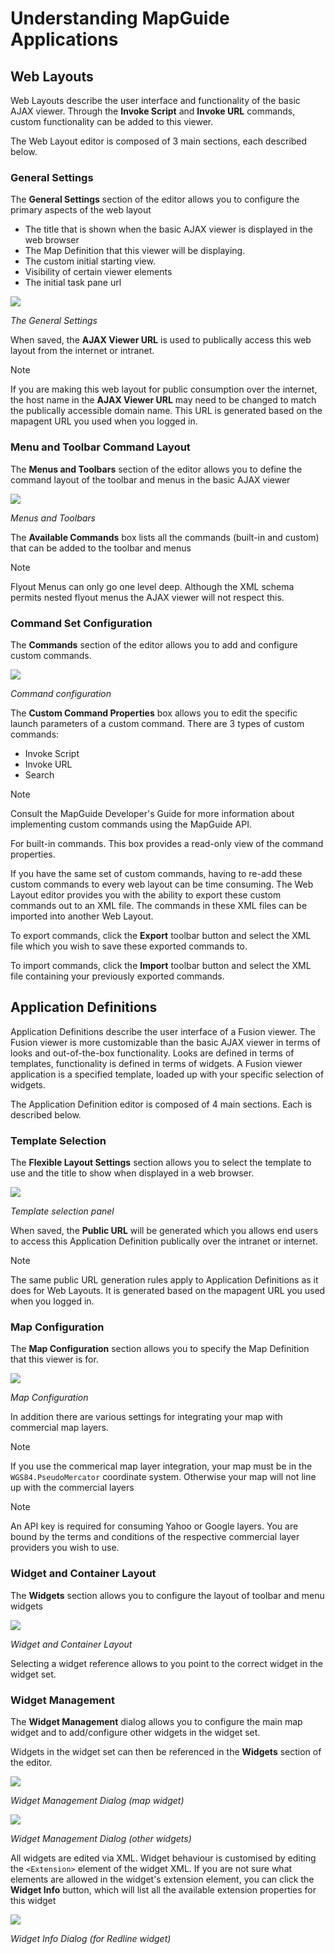 # Understanding MapGuide Applications

## Web Layouts

Web Layouts describe the user interface and functionality of the basic AJAX viewer. Through the **Invoke Script**
and **Invoke URL** commands, custom functionality can be added to this viewer.

The Web Layout editor is composed of 3 main sections, each described below.

### General Settings

The **General Settings** section of the editor allows you to configure the primary aspects of the web layout

 * The title that is shown when the basic AJAX viewer is displayed in the web browser
 * The Map Definition that this viewer will be displaying.
 * The custom initial starting view.
 * Visibility of certain viewer elements
 * The initial task pane url

![](../images/wl_settings.png)

 *The General Settings*

When saved, the **AJAX Viewer URL** is used to publically access this web layout from the internet or intranet.

> [!NOTE]
> If you are making this web layout for public consumption over the internet, the host name in the **AJAX Viewer URL**
> may need to be changed to match the publically accessible domain name. This URL is generated based on the mapagent URL
> you used when you logged in.

### Menu and Toolbar Command Layout

The **Menus and Toolbars** section of the editor allows you to define the command layout of the toolbar and menus in the basic
AJAX viewer

![](../images/wl_menus_toolbars.png)

 *Menus and Toolbars*
 
The **Available Commands** box lists all the commands (built-in and custom) that can be added to the toolbar and menus

> [!NOTE]
> Flyout Menus can only go one level deep. Although the XML schema permits nested flyout menus the AJAX viewer will not respect this.

### Command Set Configuration

The **Commands** section of the editor allows you to add and configure custom commands. 

![](../images/wl_commandset.png)

 *Command configuration*
 
The **Custom Command Properties** box allows you to edit the specific launch parameters of a custom command. There are 3 types of custom commands:

 * Invoke Script
 * Invoke URL
 * Search

> [!NOTE]
> Consult the MapGuide Developer's Guide for more information about implementing custom commands using the MapGuide API. 
 
For built-in commands. This box provides a read-only view of the command properties.

If you have the same set of custom commands, having to re-add these custom commands to every web layout can be time consuming. The Web Layout editor
provides you with the ability to export these custom commands out to an XML file. The commands in these XML files can be imported into another Web Layout.

To export commands, click the **Export** toolbar button and select the XML file which you wish to save these exported commands to.

To import commands, click the **Import** toolbar button and select the XML file containing your previously exported commands.

## Application Definitions

Application Definitions describe the user interface of a Fusion viewer. The Fusion viewer is more customizable than the basic AJAX viewer in terms of looks and out-of-the-box
functionality. Looks are defined in terms of templates, functionality is defined in terms of widgets. A Fusion viewer application is a specified template, loaded up with your
specific selection of widgets.

The Application Definition editor is composed of 4 main sections. Each is described below.

### Template Selection

The **Flexible Layout Settings** section allows you to select the template to use and the title to show when displayed in a web browser.

![](../images/fl_settings.png)

 *Template selection panel*
 
When saved, the **Public URL** will be generated which you allows end users to access this Application Definition publically over the intranet or internet.

> [!NOTE]
> The same public URL generation rules apply to Application Definitions as it does for Web Layouts. It is generated based on the mapagent URL
> you used when you logged in.

### Map Configuration

The **Map Configuration** section allows you to specify the Map Definition that this viewer is for.

![](../images/fl_maps.png)

 *Map Configuration*

In addition there are various settings for integrating your map with commercial map layers.

> [!NOTE]
> If you use the commerical map layer integration, your map must be in the `WGS84.PseudoMercator` coordinate system. Otherwise your map will not line up with the commercial layers

> [!NOTE]
> An API key is required for consuming Yahoo or Google layers. You are bound by the terms and conditions of the respective commercial layer providers you wish to use.

### Widget and Container Layout

The **Widgets** section allows you to configure the layout of toolbar and menu widgets 

![](../images/fl_widgets.png)

 *Widget and Container Layout*
 
Selecting a widget reference allows to you point to the correct widget in the widget set.

### Widget Management

The **Widget Management** dialog allows you to configure the main map widget and to add/configure other widgets in the widget set. 

Widgets in the widget set can then be referenced in the **Widgets** section of the editor.

![](../images/fl_widget_config_map.png)

 *Widget Management Dialog (map widget)*

![](../images/fl_widget_config.png)

 *Widget Management Dialog (other widgets)*
 
All widgets are edited via XML. Widget behaviour is customised by editing the `<Extension>` element of the widget XML. If you are not sure what elements are allowed in the widget's extension
element, you can click the **Widget Info** button, which will list all the available extension properties for this widget

![](../images/fl_widget_info.png)

 *Widget Info Dialog (for Redline widget)*